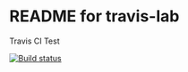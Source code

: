 # README for travis-lab
Travis CI Test

[![Build status](https://travis-ci.org/nanielito/travis-lab.svg?master)](https://travis-ci.org/nanielito)
